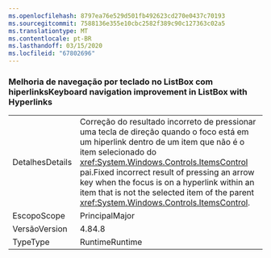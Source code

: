 ```yaml
---
ms.openlocfilehash: 8797ea76e529d501fb492623cd270e0437c70193
ms.sourcegitcommit: 7588136e355e10cbc2582f389c90c127363c02a5
ms.translationtype: MT
ms.contentlocale: pt-BR
ms.lasthandoff: 03/15/2020
ms.locfileid: "67802696"
---
```

### <a name="keyboard-navigation-improvement-in-listbox-with-hyperlinks"></a><span data-ttu-id="4dcae-101">Melhoria de navegação por teclado no ListBox com hiperlinks</span><span class="sxs-lookup"><span data-stu-id="4dcae-101">Keyboard navigation improvement in ListBox with Hyperlinks</span></span>

|   |   |
|---|---|
|<span data-ttu-id="4dcae-102">Detalhes</span><span class="sxs-lookup"><span data-stu-id="4dcae-102">Details</span></span>|<span data-ttu-id="4dcae-103">Correção do resultado incorreto de pressionar uma tecla de direção quando o foco está em um hiperlink dentro de um item que não é o item selecionado do <xref:System.Windows.Controls.ItemsControl> pai.</span><span class="sxs-lookup"><span data-stu-id="4dcae-103">Fixed incorrect result of pressing an arrow key when the focus is on a hyperlink within an item that is not the selected item of the parent <xref:System.Windows.Controls.ItemsControl>.</span></span>|
|<span data-ttu-id="4dcae-104">Escopo</span><span class="sxs-lookup"><span data-stu-id="4dcae-104">Scope</span></span>|<span data-ttu-id="4dcae-105">Principal</span><span class="sxs-lookup"><span data-stu-id="4dcae-105">Major</span></span>|
|<span data-ttu-id="4dcae-106">Versão</span><span class="sxs-lookup"><span data-stu-id="4dcae-106">Version</span></span>|<span data-ttu-id="4dcae-107">4.8</span><span class="sxs-lookup"><span data-stu-id="4dcae-107">4.8</span></span>|
|<span data-ttu-id="4dcae-108">Type</span><span class="sxs-lookup"><span data-stu-id="4dcae-108">Type</span></span>|<span data-ttu-id="4dcae-109">Runtime</span><span class="sxs-lookup"><span data-stu-id="4dcae-109">Runtime</span></span>|
